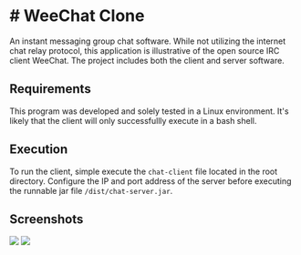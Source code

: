 # # WeeChat Clone
An instant messaging group chat software. While not utilizing the internet chat relay protocol, this application is illustrative of the open source IRC client WeeChat. The project includes both the client and server software.

## Requirements
This program was developed and solely tested in a Linux environment. It's likely that the client will only successfullly execute in a bash shell.

## Execution
To run the client, simple execute the `chat-client` file located in the root directory.
Configure the IP and port address of the server before executing the runnable jar file `/dist/chat-server.jar`.

## Screenshots
<img src="https://i.imgur.com/cKy7nQs.png">
<img src="https://i.imgur.com/GlYgPY3.png">
